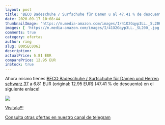 ```yaml
---
layout: post
title: 'BECO Badeschuhe / Surfschuhe für Damen u al 47.41 % de descuento'
date: 2020-09-17 10:08:44
thumbnailImage: 'https://m.media-amazon.com/images/I/41O2Gqyp3LL._SL200_.jpg'
images: [ 'https://m.media-amazon.com/images/I/41O2Gqyp3LL._SL200_.jpg' ]
comments: true
category: ofertas
author: ring
slug: B005EC006I
description:
actualPrice: 6.81 EUR
comparePrice: 12.95 EUR
inStock: true
---
```


Ahora mismo tienes [BECO Badeschuhe / Surfschuhe für Damen und Herren schwarz 37](https://www.amazon.com/dp/B005EC006I/?tag=redken08-20) a 6.81 EUR (original: 12.95 EUR) (47.41 %  de descuento) en el siguiente enlace!

[![](https://m.media-amazon.com/images/I/41O2Gqyp3LL._SL200_.jpg)](https://www.amazon.com/dp/B005EC006I/?tag=redken08-20)

[Visítala!!!](https://www.amazon.com/dp/B005EC006I/?tag=redken08-20)

[Consulta otras ofertas en nuestro canal de telegram](https://t.me/s/ofertas25)
